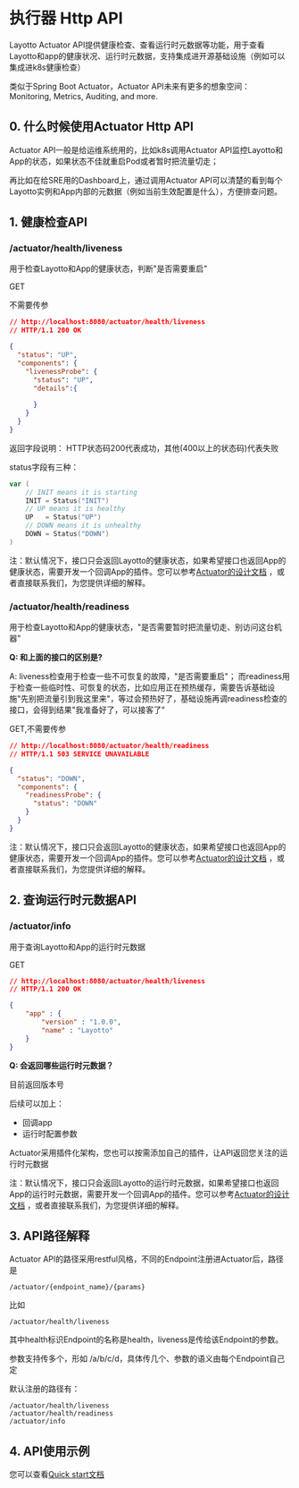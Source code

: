 # 执行器 Http API

Layotto Actuator API提供健康检查、查看运行时元数据等功能，用于查看Layotto和app的健康状况、运行时元数据，支持集成进开源基础设施（例如可以集成进k8s健康检查）

类似于Spring Boot Actuator，Actuator API未来有更多的想象空间：Monitoring, Metrics, Auditing, and more.
## 0. 什么时候使用Actuator Http API
Actuator API一般是给运维系统用的，比如k8s调用Actuator API监控Layotto和App的状态，如果状态不佳就重启Pod或者暂时把流量切走；

再比如在给SRE用的Dashboard上，通过调用Actuator API可以清楚的看到每个Layotto实例和App内部的元数据（例如当前生效配置是什么），方便排查问题。

## 1. 健康检查API
### /actuator/health/liveness

用于检查Layotto和App的健康状态，判断"是否需要重启"

GET

不需要传参

```json
// http://localhost:8080/actuator/health/liveness
// HTTP/1.1 200 OK

{
  "status": "UP",
  "components": {
    "livenessProbe": {
      "status": "UP",
      "details":{
				 
      }
    }
  }
}
```

返回字段说明：
HTTP状态码200代表成功，其他(400以上的状态码)代表失败

status字段有三种：

```go
var (
	// INIT means it is starting
	INIT = Status("INIT")
	// UP means it is healthy
	UP   = Status("UP")
	// DOWN means it is unhealthy
	DOWN = Status("DOWN")
)
```

注：默认情况下，接口只会返回Layotto的健康状态，如果希望接口也返回App的健康状态，需要开发一个回调App的插件。您可以参考[Actuator的设计文档](/docs/design/actuator/actuator-design-doc.md) ，或者直接联系我们，为您提供详细的解释。

### /actuator/health/readiness

用于检查Layotto和App的健康状态，"是否需要暂时把流量切走、别访问这台机器"

**Q: 和上面的接口的区别是?**

A: liveness检查用于检查一些不可恢复的故障，"是否需要重启"；
而readiness用于检查一些临时性、可恢复的状态，比如应用正在预热缓存，需要告诉基础设施"先别把流量引到我这里来"，等过会预热好了，基础设施再调readiness检查的接口，会得到结果"我准备好了，可以接客了"

GET,不需要传参

```json
// http://localhost:8080/actuator/health/readiness
// HTTP/1.1 503 SERVICE UNAVAILABLE

{
  "status": "DOWN",
  "components": {
    "readinessProbe": {
      "status": "DOWN"
    }
  }
}
```

注：默认情况下，接口只会返回Layotto的健康状态，如果希望接口也返回App的健康状态，需要开发一个回调App的插件。您可以参考[Actuator的设计文档](/docs/design/actuator/actuator-design-doc.md) ，或者直接联系我们，为您提供详细的解释。

## 2. 查询运行时元数据API

### /actuator/info
用于查询Layotto和App的运行时元数据

GET

```json
// http://localhost:8080/actuator/health/liveness
// HTTP/1.1 200 OK

{
    "app" : {
        "version" : "1.0.0",
        "name" : "Layotto"
    }
}
```

**Q: 会返回哪些运行时元数据？**

目前返回版本号

后续可以加上：

- 回调app
- 运行时配置参数

Actuator采用插件化架构，您也可以按需添加自己的插件，让API返回您关注的运行时元数据

注：默认情况下，接口只会返回Layotto的运行时元数据，如果希望接口也返回App的运行时元数据，需要开发一个回调App的插件。您可以参考[Actuator的设计文档](/docs/design/actuator/actuator-design-doc.md) ，或者直接联系我们，为您提供详细的解释。

## 3. API路径解释

Actuator API的路径采用restful风格，不同的Endpoint注册进Actuator后，路径是

```
/actuator/{endpoint_name}/{params}  
```

比如

```
/actuator/health/liveness
```

其中health标识Endpoint的名称是health，liveness是传给该Endpoint的参数。

参数支持传多个，形如 /a/b/c/d，具体传几个、参数的语义由每个Endpoint自己定


默认注册的路径有：

```
/actuator/health/liveness
/actuator/health/readiness
/actuator/info
```

## 4. API使用示例
您可以查看[Quick start文档](/docs/start/actuator/start.md)
